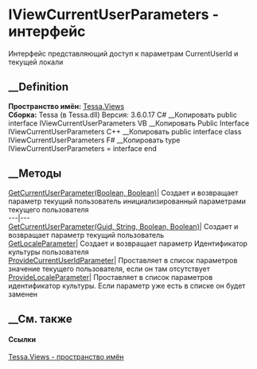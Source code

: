 # IViewCurrentUserParameters - интерфейс
Интерфейс представляющий доступ к параметрам CurrentUserId и текущей локали
## __Definition
 **Пространство имён:** [Tessa.Views](N_Tessa_Views.htm)  
 **Сборка:** Tessa (в Tessa.dll) Версия: 3.6.0.17
C# __Копировать
     public interface IViewCurrentUserParameters
VB __Копировать
     Public Interface IViewCurrentUserParameters
C++ __Копировать
     public interface class IViewCurrentUserParameters
F# __Копировать
     type IViewCurrentUserParameters = interface end
##  __Методы
[GetCurrentUserParameter(Boolean,
Boolean)](M_Tessa_Views_IViewCurrentUserParameters_GetCurrentUserParameter.htm)|
Создает и возвращает параметр текущий пользователь инициализированный
параметрами текущего пользователя  
---|---  
[GetCurrentUserParameter(Guid, String, Boolean,
Boolean)](M_Tessa_Views_IViewCurrentUserParameters_GetCurrentUserParameter_1.htm)|
Создает и возвращает параметр текущий пользователь  
[GetLocaleParameter](M_Tessa_Views_IViewCurrentUserParameters_GetLocaleParameter.htm)|
Создает и возвращает параметр Идентификатор культуры пользователя  
[ProvideCurrentUserIdParameter](M_Tessa_Views_IViewCurrentUserParameters_ProvideCurrentUserIdParameter.htm)|
Проставляет в список параметров значение текущего пользователя, если он там
отсутствует  
[ProvideLocaleParameter](M_Tessa_Views_IViewCurrentUserParameters_ProvideLocaleParameter.htm)|
Проставляет в список параметров идентификатор культуры. Если параметр уже есть
в списке он будет заменен  
## __См. также
#### Ссылки
[Tessa.Views - пространство имён](N_Tessa_Views.htm)
